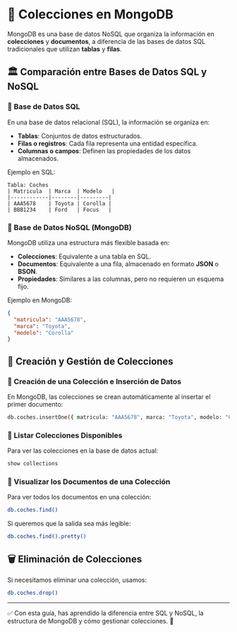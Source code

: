 # 📂 Colecciones en MongoDB

MongoDB es una base de datos NoSQL que organiza la información en **colecciones** y **documentos**, a diferencia de las bases de datos SQL tradicionales que utilizan **tablas** y **filas**.

## 🏛 Comparación entre Bases de Datos SQL y NoSQL

### 🔹 Base de Datos SQL
En una base de datos relacional (SQL), la información se organiza en:
- **Tablas**: Conjuntos de datos estructurados.
- **Filas o registros**: Cada fila representa una entidad específica.
- **Columnas o campos**: Definen las propiedades de los datos almacenados.

Ejemplo en SQL:
```
Tabla: Coches
| Matricula  | Marca  | Modelo   |
|------------|--------|---------|
| AAA5678    | Toyota | Corolla |
| BBB1234    | Ford   | Focus   |
```

### 🔹 Base de Datos NoSQL (MongoDB)
MongoDB utiliza una estructura más flexible basada en:
- **Colecciones**: Equivalente a una tabla en SQL.
- **Documentos**: Equivalente a una fila, almacenado en formato **JSON** o **BSON**.
- **Propiedades**: Similares a las columnas, pero no requieren un esquema fijo.

Ejemplo en MongoDB:
```json
{
  "matricula": "AAA5678",
  "marca": "Toyota",
  "modelo": "Corolla"
}
```

## 📌 Creación y Gestión de Colecciones

### 🔹 Creación de una Colección e Inserción de Datos
En MongoDB, las colecciones se crean automáticamente al insertar el primer documento:
```bash
db.coches.insertOne({ matricula: "AAA5678", marca: "Toyota", modelo: "Corolla" })
```

### 🔹 Listar Colecciones Disponibles
Para ver las colecciones en la base de datos actual:
```bash
show collections
```

### 🔹 Visualizar los Documentos de una Colección
Para ver todos los documentos en una colección:
```bash
db.coches.find()
```
Si queremos que la salida sea más legible:
```bash
db.coches.find().pretty()
```

## 🗑 Eliminación de Colecciones
Si necesitamos eliminar una colección, usamos:
```bash
db.coches.drop()
```

---
✅ Con esta guía, has aprendido la diferencia entre SQL y NoSQL, la estructura de MongoDB y cómo gestionar colecciones. 🚀

